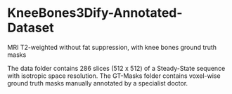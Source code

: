 # KneeBones3Dify-Annotated-Dataset
MRI T2-weighted without fat suppression, with knee bones ground truth masks

The data folder contains 286 slices (512 x 512) of a Steady-State sequence with isotropic space resolution.
The GT-Masks folder contains voxel-wise ground truth masks manually annotated by a specialist doctor. 
